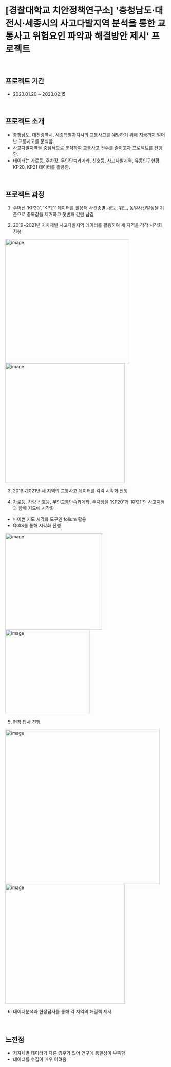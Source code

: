 # [경찰대학교 치안정책연구소] '충청남도⋅대전시⋅세종시의 사고다발지역 분석을 통한 교통사고 위험요인 파악과 해결방안 제시' 프로젝트

<br>

## 프로젝트 기간
- 2023.01.20 ~ 2023.02.15

<br>

## 프로젝트 소개 
* 충청남도, 대전광역시, 세종특별자치시의 교통사고를 예방하기 위해 지금까지 일어난 교통사고를 분석함.
* 사고다발지역을 중점적으로 분석하여 교통사고 건수를 줄이고자 프로젝트를 진행함.
* 데이터는 가로등, 주차장, 무인단속카메라, 신호등, 사고다발지역, 유동인구현황, KP20, KP21 데이터를 활용함.

<br>

## 프로젝트 과정

1. 주어진 'KP20', 'KP21' 데이터를 활용해 사건종별, 경도, 위도, 동일사건발생을 기준으로 중복값을 제거하고 첫번째 값만 남김

2. 2019~2021년 지차제별 사고다발지역 데이터를 활용하여 세 지역을 각각 시각화 진행

<img width="386" alt="image" src="https://github.com/ge0nha0/Contests/assets/100743813/f9bd646e-6845-4064-bdbe-7f32a1be60c7">
<img width="372" alt="image" src="https://github.com/ge0nha0/Contests/assets/100743813/f49776b8-3104-48d3-9aa8-90b08e2e696a">



3. 2019~2021년 세 지역의 교통사고 데이터를 각각 시각화 진행

4. 가로등, 차량 신호등, 무인교통단속카메라, 주차장을 'KP20'과 'KP21'의 사고지점과 함께 지도에 시각화
* 파이썬 지도 시각화 도구인 folium 활용
* QGIS를 통해 시각화 진행

<img width="301" alt="image" src="https://github.com/ge0nha0/Contests/assets/100743813/715d245f-f3f6-4ac3-ae64-8b4c8329e672">
<img width="262" alt="image" src="https://github.com/ge0nha0/Contests/assets/100743813/7bdd2898-507c-4c14-9f87-b64690d1d21e">


5. 현장 답사 진행

<img width="481" alt="image" src="https://github.com/ge0nha0/Contests/assets/100743813/a2ef941f-f61e-4eb7-93fb-0785636b48ab">
<img width="372" alt="image" src="https://github.com/ge0nha0/Contests/assets/100743813/667d6951-2167-4cc5-b1c4-18ecaa73ff94">


6. 데이터분석과 현장답사를 통해 각 지역의 해결책 제시


<br>

## 느낀점
* 지자체별 데이터가 다른 경우가 있어 연구에 통일성이 부족함
* 데이터를 수집이 매우 어려움

